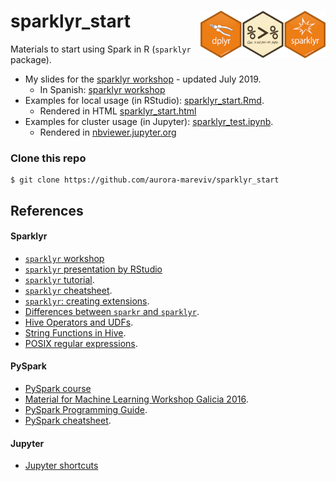 sparklyr_start <img src="./assets/img/sparklyr_pipeline.png" align="right" width="200px" />
===============================================================================

Materials to start using Spark in R (`sparklyr` package). 

- My slides for the [sparklyr workshop](https://aurora-mareviv.github.io/sparklyr_test) - updated July 2019.
    + In Spanish: [sparklyr workshop](https://aurora-mareviv.github.io/sparklyr_test/index_es)
- Examples for local usage (in RStudio):  [sparklyr_start.Rmd](https://github.com/aurora-mareviv/sparklyr_start/blob/master/sparklyr_start.Rmd).
    + Rendered in HTML [sparklyr_start.html](https://aurora-mareviv.github.io/sparklyr_start/sparklyr_start.html)
- Examples for cluster usage (in Jupyter): [sparklyr_test.ipynb](https://github.com/aurora-mareviv/sparklyr_start/blob/master/sparklyr_test.ipynb).
    + Rendered in [nbviewer.jupyter.org](http://nbviewer.jupyter.org/github/aurora-mareviv/sparklyr_start/blob/master/sparklyr_test.ipynb)


### Clone this repo

    $ git clone https://github.com/aurora-mareviv/sparklyr_start
    

## References 

#### Sparklyr

- [`sparklyr` workshop](https://github.com/aurora-mareviv/sparklyr_start)
- [`sparklyr` presentation by RStudio](https://cdn.oreillystatic.com/en/assets/1/event/193/Sparklyr_%20An%20R%20interface%20for%20Apache%20Spark%20Presentation.pdf)
- [`sparklyr` tutorial](http://spark.rstudio.com/).
- [`sparklyr` cheatsheet](https://www.rstudio.com/resources/cheatsheets/#sparklyr).
- [`sparklyr`: creating extensions](http://spark.rstudio.com/extensions.html).
- [Differences between `sparkr` and `sparklyr`](https://stackoverflow.com/questions/39494484/sparkr-vs-sparklyr).
- [Hive Operators and UDFs](https://cwiki.apache.org/confluence/display/Hive/LanguageManual+UDF).
- [String Functions in Hive](http://www.folkstalk.com/2011/11/string-functions-in-hive.html).
- [POSIX regular expressions](https://www.postgresql.org/docs/9.4/static/functions-matching.html#FUNCTIONS-POSIX-REGEXP).

#### PySpark

- [PySpark course](https://github.com/javicacheiro/pyspark_course)
- [Material for Machine Learning Workshop Galicia 2016](http://nbviewer.jupyter.org/github/javicacheiro/machine_learning_galicia_2016/blob/master/notebooks/sentiment_analysis-amazon_books.ipynb).
- [PySpark Programming Guide](https://spark.apache.org/docs/0.9.0/python-programming-guide.html).
- [PySpark cheatsheet](https://s3.amazonaws.com/assets.datacamp.com/blog_assets/PySpark_SQL_Cheat_Sheet_Python.pdf).

#### Jupyter
- [Jupyter shortcuts](https://www.dataquest.io/blog/jupyter-notebook-tips-tricks-shortcuts/)